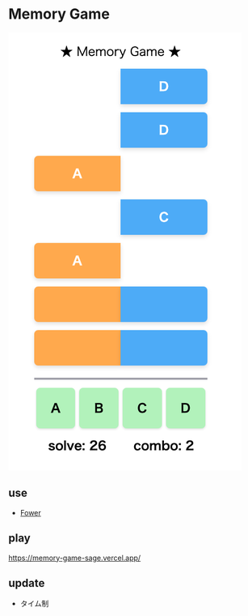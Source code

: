 # Memory Game

![](./src/assets/preview.png)

## use

- [Fower](https://fower.vercel.app/)

## play

https://memory-game-sage.vercel.app/

## update

- タイム制
